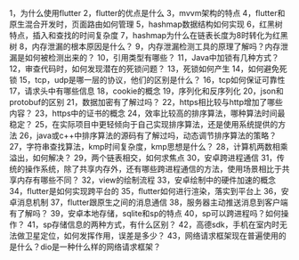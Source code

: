 1，为什么使用flutter
2，flutter的优点是什么
3，mvvm架构的特点
4，flutter和原生混合开发时，页面路由如何管理
5，hashmap数据结构如何实现
6，红黑树特点，插入和查找的时间复杂度
7，hashmap为什么在链表长度为8时转化为红黑树
8，内存泄漏的根本原因是什么？
9，内存泄漏检测工具的原理了解吗？内存泄漏是如何被检测出来的？
10，引用类型有哪些？
11，Java中加锁有几种方式？
12，审查代码时，如何发现潜在的死锁问题？
13，死锁如何产生
14，如何避免死锁
15，tcp，udp是哪一层的协议，他们的区别是什么？
16，tcp如何保证可靠性
17，请求头中有哪些信息
18，cookie的概念
19，序列化和反序列化
20，json和protobuf的区别
21，数据加密有了解过吗？
22，https相比较与http增加了哪些内容？
23，https中的证书的概念
24，效率比较高的排序算法，哪种算法时间最稳定？
25，在实际项目中更轻倾向于自己实现排序算法，还是使用系统提供的方法
26，java或c++中排序算法的源码有了解过吗，动态调节排序算法的策略？
27，字符串查找算法，kmp时间复杂度，kmp思想是什么？
28，计算机两数相乘溢出，如何解决？
29，两个链表相交，如何求焦点
30，安卓跨进程通信
31，传统的操作系统，除了共享内存外，还有哪些跨进程通信的方法，使用场景相比于共享内存有哪些不同？
32，view的绘制流程
33，安卓绘制中的硬件加速的概念
34，flutter是如何实现跨平台的
35，flutter如何进行渲染，落实到平台上
36，安卓消息机制
37，flutter跟原生之间的消息通信
38，服务器主动推送消息到客户端有了解吗？
39，安卓本地存储，sqlite和sp的特点
40，sp可以跨进程吗？如何操作？
41，sp存储信息的两种方式，有什么区别？
42，高德sdk，手机在室内时无法做卫星定位，如何发挥作用，误差是多少？
43，网络请求框架现在普遍使用的是什么？dio是一种什么样的网络请求框架？

